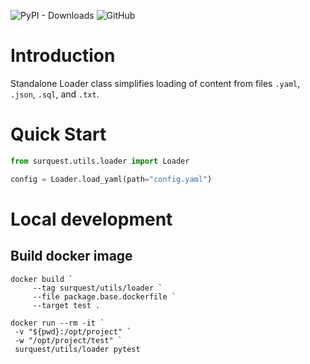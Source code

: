 ![PyPI - Downloads](https://img.shields.io/pypi/dm/surquest-utils-loader?style=flat-square)
![GitHub](https://img.shields.io/github/license/surquest/python-utils-loader?style=flat-square)

# Introduction

Standalone Loader class simplifies loading of content from files `.yaml`, `.json`, `.sql`, and `.txt`.


# Quick Start

```python
from surquest.utils.loader import Loader

config = Loader.load_yaml(path="config.yaml")
```

# Local development

## Build docker image

```
docker build `
     --tag surquest/utils/loader `
     --file package.base.dockerfile `
     --target test .
     
docker run --rm -it `
 -v "${pwd}:/opt/project" `
 -w "/opt/project/test" `
 surquest/utils/loader pytest
```

```
